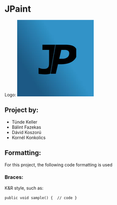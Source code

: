 # JPaint
Logo: 
![JPaint logo](logo.jpg "JPaint")

## Project by: 
- Tünde Keller
- Bálint Fazekas
- Dávid Koszorú
- Kornél Konkolics

## Formatting: 
For this project, the following code formatting is used 

### Braces: 
K&R style, such as: 

`public void sample() { 
    // code
}`
